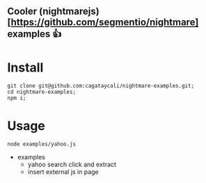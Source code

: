 Cooler (nightmarejs)[https://github.com/segmentio/nightmare] examples :+1:
----


# Install

```
git clone git@github.com:cagataycali/nightmare-examples.git;
cd nightmare-examples;
npm i;
```

# Usage

```
node examples/yahoo.js
```


- examples
  - yahoo search click and extract
  - insert external js in page
